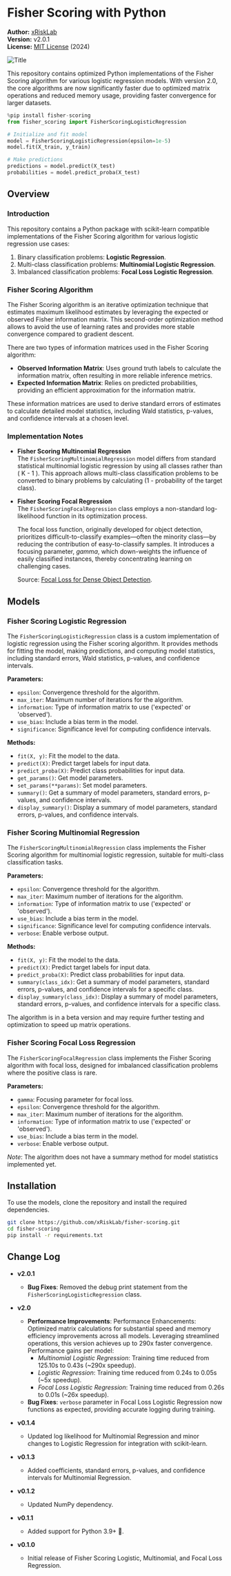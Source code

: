 # Fisher Scoring with Python

**Author:** [xRiskLab](https://github.com/xRiskLab)<br>
**Version:** v2.0.1<br>
**License:** [MIT License](https://opensource.org/licenses/MIT) (2024)

![Title](docs/images/title.png)

This repository contains optimized Python implementations of the Fisher Scoring algorithm for various logistic regression models. With version 2.0, the core algorithms are now significantly faster due to optimized matrix operations and reduced memory usage, providing faster convergence for larger datasets.

```python
%pip install fisher-scoring
from fisher_scoring import FisherScoringLogisticRegression

# Initialize and fit model
model = FisherScoringLogisticRegression(epsilon=1e-5)
model.fit(X_train, y_train)

# Make predictions
predictions = model.predict(X_test)
probabilities = model.predict_proba(X_test)
```

## Overview

### Introduction

This repository contains a Python package with scikit-learn compatible implementations of the Fisher Scoring algorithm for various logistic regression use cases:

1. Binary classification problems: **Logistic Regression**.
2. Multi-class classification problems: **Multinomial Logistic Regression**.
3. Imbalanced classification problems: **Focal Loss Logistic Regression**.

### Fisher Scoring Algorithm

The Fisher Scoring algorithm is an iterative optimization technique that estimates maximum likelihood estimates by leveraging the expected or observed Fisher information matrix. This second-order optimization method allows to avoid the use of learning rates and provides more stable convergence compared to gradient descent.

There are two types of information matrices used in the Fisher Scoring algorithm:

* **Observed Information Matrix**: Uses ground truth labels to calculate the information matrix, often resulting in more reliable inference metrics.
* **Expected Information Matrix**: Relies on predicted probabilities, providing an efficient approximation for the information matrix.

These information matrices are used to derive standard errors of estimates to calculate detailed model statistics, including Wald statistics, p-values, and confidence intervals at a chosen level.

### Implementation Notes

- **Fisher Scoring Multinomial Regression**  
  The `FisherScoringMultinomialRegression` model differs from standard statistical multinomial logistic regression by using all classes rather than \( K - 1 \). This approach allows multi-class classification problems to be converted to binary problems by calculating \(1 - probability of the target class).

- **Fisher Scoring Focal Regression**  
  The `FisherScoringFocalRegression` class employs a non-standard log-likelihood function in its optimization process.

  The focal loss function, originally developed for object detection, prioritizes difficult-to-classify examples—often the minority class—by reducing the contribution of easy-to-classify samples. It introduces a focusing parameter, *gamma*, which down-weights the influence of easily classified instances, thereby concentrating learning on challenging cases.

  Source: [Focal Loss for Dense Object Detection](https://arxiv.org/abs/1708.02002).


## Models

### Fisher Scoring Logistic Regression

The `FisherScoringLogisticRegression` class is a custom implementation of logistic regression using the Fisher scoring algorithm. It provides methods for fitting the model, making predictions, and computing model statistics, including standard errors, Wald statistics, p-values, and confidence intervals.

**Parameters:**
- `epsilon`: Convergence threshold for the algorithm.
- `max_iter`: Maximum number of iterations for the algorithm.
- `information`: Type of information matrix to use ('expected' or 'observed').
- `use_bias`: Include a bias term in the model.
- `significance`: Significance level for computing confidence intervals.

**Methods:**
- `fit(X, y)`: Fit the model to the data.
- `predict(X)`: Predict target labels for input data.
- `predict_proba(X)`: Predict class probabilities for input data.
- `get_params()`: Get model parameters.
- `set_params(**params)`: Set model parameters.
- `summary()`: Get a summary of model parameters, standard errors, p-values, and confidence intervals.
- `display_summary()`: Display a summary of model parameters, standard errors, p-values, and confidence intervals.

### Fisher Scoring Multinomial Regression

The `FisherScoringMultinomialRegression` class implements the Fisher Scoring algorithm for multinomial logistic regression, suitable for multi-class classification tasks.

**Parameters:**
- `epsilon`: Convergence threshold for the algorithm.
- `max_iter`: Maximum number of iterations for the algorithm.
- `information`: Type of information matrix to use ('expected' or 'observed').
- `use_bias`: Include a bias term in the model.
- `significance`: Significance level for computing confidence intervals.
- `verbose`: Enable verbose output.

**Methods:**
- `fit(X, y)`: Fit the model to the data.
- `predict(X)`: Predict target labels for input data.
- `predict_proba(X)`: Predict class probabilities for input data.
- `summary(class_idx)`: Get a summary of model parameters, standard errors, p-values, and confidence intervals for a specific class.
- `display_summary(class_idx)`: Display a summary of model parameters, standard errors, p-values, and confidence intervals for a specific class.

The algorithm is in a beta version and may require further testing and optimization to speed up matrix operations.

### Fisher Scoring Focal Loss Regression

The `FisherScoringFocalRegression` class implements the Fisher Scoring algorithm with focal loss, designed for imbalanced classification problems where the positive class is rare.

**Parameters:**
- `gamma`: Focusing parameter for focal loss.
- `epsilon`: Convergence threshold for the algorithm.
- `max_iter`: Maximum number of iterations for the algorithm.
- `information`: Type of information matrix to use ('expected' or 'observed').
- `use_bias`: Include a bias term in the model.
- `verbose`: Enable verbose output.

*Note*: The algorithm does not have a summary method for model statistics implemented yet.


## Installation

To use the models, clone the repository and install the required dependencies.

```bash
git clone https://github.com/xRiskLab/fisher-scoring.git
cd fisher-scoring
pip install -r requirements.txt
```

## Change Log

- **v2.0.1**
  - **Bug Fixes**: Removed the debug print statement from the `FisherScoringLogisticRegression` class.

- **v2.0**
  - **Performance Improvements**: Performance Enhancements: Optimized matrix calculations for substantial speed and memory efficiency improvements across all models. Leveraging streamlined operations, this version achieves up to 290x faster convergence. Performance gains per model:
    - *Multinomial Logistic Regression*: Training time reduced from 125.10s to 0.43s (~290x speedup).
    - *Logistic Regression*: Training time reduced from 0.24s to 0.05s (~5x speedup).
    - *Focal Loss Logistic Regression*: Training time reduced from 0.26s to 0.01s (~26x speedup).
  - **Bug Fixes**: `verbose` parameter in Focal Loss Logistic Regression now functions as expected, providing accurate logging during training.

- **v0.1.4**
  - Updated log likelihood for Multinomial Regression and minor changes to Logistic Regression for integration with scikit-learn.

- **v0.1.3**
  - Added coefficients, standard errors, p-values, and confidence intervals for Multinomial Regression.

- **v0.1.2**
  - Updated NumPy dependency.

- **v0.1.1**
  - Added support for Python 3.9+ 🐍.

- **v0.1.0**
  - Initial release of Fisher Scoring Logistic, Multinomial, and Focal Loss Regression.

